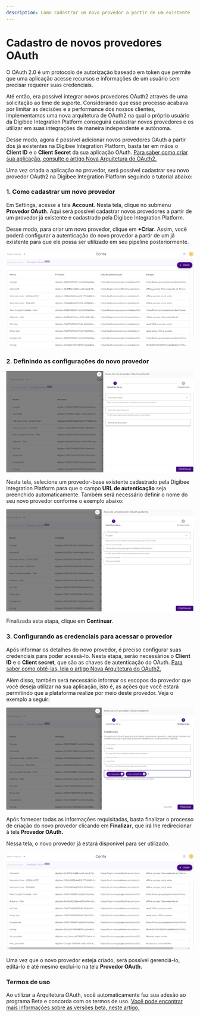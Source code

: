 ```yaml
---
description: Como cadastrar um novo provedor a partir de um existente
---
```


# Cadastro de novos provedores OAuth

O OAuth 2.0 é um protocolo de autorização baseado em token que permite que uma aplicação acesse recursos e informações de um usuário sem precisar requerer suas credenciais.

Até então, era possível integrar novos provedores OAuth2 através de uma solicitação ao time de suporte. Considerando que esse processo acabava por limitar as decisões e a performance dos nossos clientes, implementamos uma nova arquitetura de OAuth2 na qual o próprio usuário da Digibee Integration Platform conseguirá cadastrar novos provedores e os utilizar em suas integrações de maneira independente e autônoma.

Desse modo, agora é possível adicionar novos provedores OAuth a partir dos já existentes na Digibee Integration Platform, basta ter em mãos o **Client ID** e o **Client Secret** da sua aplicação OAuth. [Para saber como criar sua aplicação, consulte o artigo Nova Arquitetura do OAuth2.](https://docs.digibee.com/documentation/v/pt-br/configurations/contas-accounts/nova-arquitetura-oauth)

Uma vez criada a aplicação no provedor, será possível cadastrar seu novo provedor OAuth2 na Digibee Integration Platform seguindo o tutorial abaixo:

### **1. Como cadastrar um novo provedor**

Em Settings, acesse a tela **Account**. Nesta tela, clique no submenu **Provedor OAuth**. Aqui será possível cadastrar novos provedores a partir de um provedor já existente e cadastrado pela Digibee Integration Platform.

Desse modo, para criar um novo provedor, clique em **+Criar**. Assim, você poderá configurar a autenticação do novo provedor a partir de um já existente para que ele possa ser utilizado em seu pipeline posteriormente.

![](<../../../.gitbook/assets/01 (3).png>)

### **2. Definindo as configurações do novo provedor**

![](<../../../.gitbook/assets/02 (17).png>)

Nesta tela, selecione um provedor-base existente cadastrado pela Digibee Integration Platform para que o campo **URL de autenticação** seja preenchido automaticamente. Também será necessário definir o nome do seu novo provedor conforme o exemplo abaixo:

![](<../../../.gitbook/assets/03 (15).png>)

Finalizada esta etapa, clique em **Continuar**.

### **3. Configurando as credenciais para acessar o provedor**

Após informar os detalhes do novo provedor, é preciso configurar suas credenciais para poder acessá-lo. Nesta etapa, serão necessários o **Client ID** e o **Client secret**, que são as chaves de autenticação do OAuth. [Para saber como obtê-las, leia o artigo Nova Arquitetura do OAuth2. ](https://docs.digibee.com/documentation/v/pt-br/configurations/contas-accounts/nova-arquitetura-oauth)

Além disso, também será necessário informar os escopos do provedor que você deseja utilizar na sua aplicação, isto é, as ações que você estará permitindo que a plataforma realize por meio deste provedor. Veja o exemplo a seguir:

![](<../../../.gitbook/assets/04 (16).png>)

Após fornecer todas as informações requisitadas, basta finalizar o processo de criação do novo provedor clicando em **Finalizar**, que irá lhe redirecionar à tela **Provedor OAuth.**

Nessa tela, o novo provedor já estará disponível para ser utilizado.

![](<../../../.gitbook/assets/05 (6).png>)

Uma vez que o novo provedor esteja criado, será possível gerenciá-lo, editá-lo e até mesmo excluí-lo na tela **Provedor OAuth**.

### Termos de uso <a href="#h_d01c26db3f" id="h_d01c26db3f"></a>

Ao utilizar a Arquitetura OAuth, você automaticamente faz sua adesão ao programa Beta e concorda com os termos de uso. [Você pode encontrar mais informações sobre as versões beta, neste artigo.](https://docs.digibee.com/documentation/v/pt-br/geral/programa-beta)
